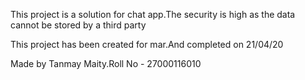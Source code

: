This project is a solution for chat app.The security is high as the data cannot be stored by a third party

This project has been created for mar.And completed on 21/04/20

Made by Tanmay Maity.Roll No - 27000116010
